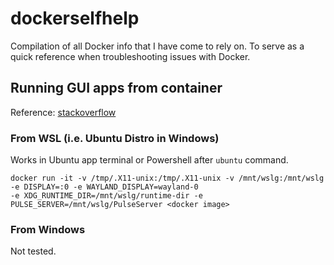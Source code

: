 # dockerselfhelp
Compilation of all Docker info that I have come to rely on. To serve as a quick reference when troubleshooting issues with Docker. 



## Running GUI apps from container
Reference: [stackoverflow](https://stackoverflow.com/a/75392952/25254222)

### From WSL (i.e. Ubuntu Distro in Windows)

Works in Ubuntu app terminal or Powershell after `ubuntu` command.

```
docker run -it -v /tmp/.X11-unix:/tmp/.X11-unix -v /mnt/wslg:/mnt/wslg -e DISPLAY=:0 -e WAYLAND_DISPLAY=wayland-0
-e XDG_RUNTIME_DIR=/mnt/wslg/runtime-dir -e PULSE_SERVER=/mnt/wslg/PulseServer <docker image>
```

### From Windows

Not tested.
